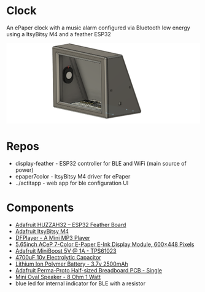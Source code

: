 # Clock

An ePaper clock with a music alarm configured via Bluetooth low energy using a ItsyBitsy M4 and a feather ESP32

![ePaper Clock](https://raw.githubusercontent.com/taf2/pi-alert/master/clock/parts/Clock%20v27.png)

# Repos
* display-feather - ESP32 controller for BLE and WiFi (main source of power)
* epaper7color    - ItsyBitsy M4 driver for ePaper
* ../actitapp     - web app for ble configuration UI

# Components

* [Adafruit HUZZAH32 – ESP32 Feather Board](https://www.adafruit.com/product/3405)
* [Adafruit ItsyBitsy M4](https://www.adafruit.com/product/3800)
* [DFPlayer - A Mini MP3 Player](https://www.dfrobot.com/product-1121.html)
* [5.65inch ACeP 7-Color E-Paper E-Ink Display Module, 600×448 Pixels](https://www.waveshare.com/5.65inch-e-paper-module-f.htm)
* [Adafruit MiniBoost 5V @ 1A - TPS61023](https://www.adafruit.com/product/4654)
* [4700uF 10v Electrolytic Capacitor](https://www.adafruit.com/product/1589)
* [Lithium Ion Polymer Battery - 3.7v 2500mAh]( https://www.adafruit.com/product/328)
* [Adafruit Perma-Proto Half-sized Breadboard PCB - Single](https://www.adafruit.com/product/1609)
* [Mini Oval Speaker - 8 Ohm 1 Watt](https://www.adafruit.com/product/3923)
* blue led for internal indicator for BLE with a resistor

